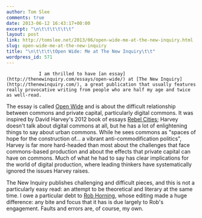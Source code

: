 ```yaml
---
author: Tom Slee
comments: true
date: 2013-06-12 16:43:17+00:00
excerpt: "\n\t\t\t\t\t\t"
layout: post
link: http://tomslee.net/2013/06/open-wide-me-at-the-new-inquiry.html
slug: open-wide-me-at-the-new-inquiry
title: "\n\t\t\t\tOpen Wide: Me at The New Inquiry\t\t"
wordpress_id: 571
---
```



				I am thrilled to have [an essay](http://thenewinquiry.com/essays/open-wide/) at [The New Inquiry](http://thenewinquiry.com/), a great publication that usually features really provocative writing from people who are half my age and twice as well-read.

The essay is called [Open Wide](http://thenewinquiry.com/essays/open-wide/) and is about the difficult relationship between commons and private capital, particularly digital commons. It was inspired by David Harvey's 2012 book of essays [Rebel Cities](http://www.versobooks.com/books/1411-rebel-cities); Harvey doesn't talk about digital commons at all, but he has a lot of enlightening things to say about urban commons. While he sees commons as "spaces of hope for the construction of... a vibrant anti-commodification politics", Harvey is far more hard-headed than most about the challenges that face commons-based production and about the effects that private capital can have on commons. Much of what he had to say has clear implications for the world of digital production, where leading thinkers have systematically ignored the issues Harvey raises.

The New Inquiry publishes challenging and difficult pieces, and this is not a particularly easy read: an attempt to be theoretical and literary at the same time. I owe a particular debt to [Rob Horning](http://thenewinquiry.com/author/rob/), whose editing made a huge difference: any bite and focus that it has is due largely to Rob's engagement. Faults and errors are, of course, my own.		
